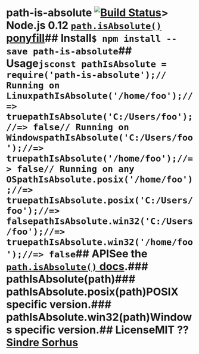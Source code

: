 # path-is-absolute [![Build Status](https://travis-ci.org/sindresorhus/path-is-absolute.svg?branch=master)](https://travis-ci.org/sindresorhus/path-is-absolute)> Node.js 0.12 [`path.isAbsolute()`](http://nodejs.org/api/path.html#path_path_isabsolute_path) [ponyfill](https://ponyfill.com)## Install```$ npm install --save path-is-absolute```## Usage```jsconst pathIsAbsolute = require('path-is-absolute');// Running on LinuxpathIsAbsolute('/home/foo');//=> truepathIsAbsolute('C:/Users/foo');//=> false// Running on WindowspathIsAbsolute('C:/Users/foo');//=> truepathIsAbsolute('/home/foo');//=> false// Running on any OSpathIsAbsolute.posix('/home/foo');//=> truepathIsAbsolute.posix('C:/Users/foo');//=> falsepathIsAbsolute.win32('C:/Users/foo');//=> truepathIsAbsolute.win32('/home/foo');//=> false```## APISee the [`path.isAbsolute()` docs](http://nodejs.org/api/path.html#path_path_isabsolute_path).### pathIsAbsolute(path)### pathIsAbsolute.posix(path)POSIX specific version.### pathIsAbsolute.win32(path)Windows specific version.## LicenseMIT ?? [Sindre Sorhus](https://sindresorhus.com)